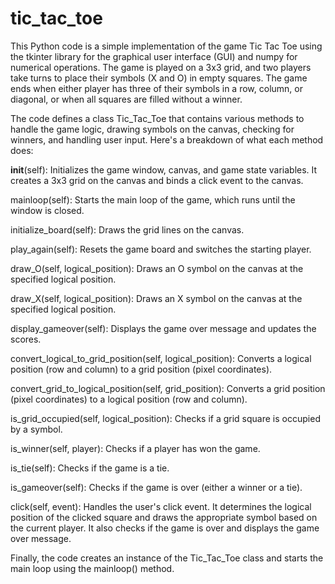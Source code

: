 # tic_tac_toe
This Python code is a simple implementation of the game Tic Tac Toe using the tkinter library for the graphical user interface (GUI) and numpy for numerical operations. The game is played on a 3x3 grid, and two players take turns to place their symbols (X and O) in empty squares. The game ends when either player has three of their symbols in a row, column, or diagonal, or when all squares are filled without a winner.

The code defines a class Tic_Tac_Toe that contains various methods to handle the game logic, drawing symbols on the canvas, checking for winners, and handling user input. Here's a breakdown of what each method does:

__init__(self): Initializes the game window, canvas, and game state variables. It creates a 3x3 grid on the canvas and binds a click event to the canvas.

mainloop(self): Starts the main loop of the game, which runs until the window is closed.

initialize_board(self): Draws the grid lines on the canvas.

play_again(self): Resets the game board and switches the starting player.

draw_O(self, logical_position): Draws an O symbol on the canvas at the specified logical position.

draw_X(self, logical_position): Draws an X symbol on the canvas at the specified logical position.

display_gameover(self): Displays the game over message and updates the scores.

convert_logical_to_grid_position(self, logical_position): Converts a logical position (row and column) to a grid position (pixel coordinates).

convert_grid_to_logical_position(self, grid_position): Converts a grid position (pixel coordinates) to a logical position (row and column).

is_grid_occupied(self, logical_position): Checks if a grid square is occupied by a symbol.

is_winner(self, player): Checks if a player has won the game.

is_tie(self): Checks if the game is a tie.

is_gameover(self): Checks if the game is over (either a winner or a tie).

click(self, event): Handles the user's click event. It determines the logical position of the clicked square and draws the appropriate symbol based on the current player. It also checks if the game is over and displays the game over message.

Finally, the code creates an instance of the Tic_Tac_Toe class and starts the main loop using the mainloop() method.
